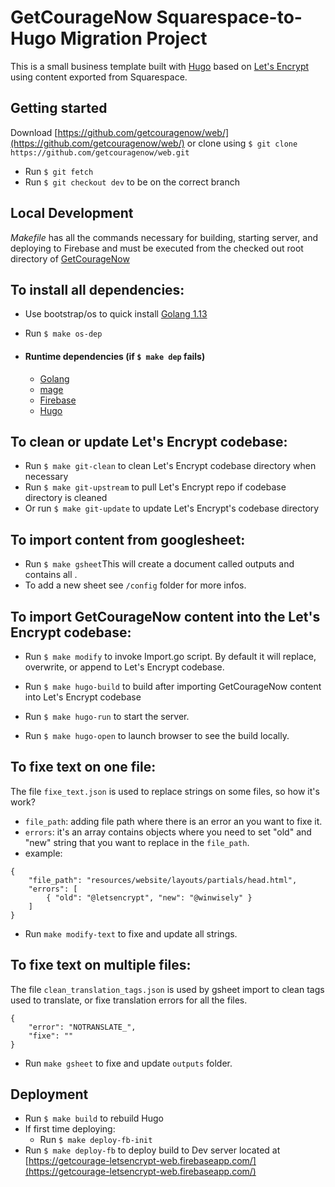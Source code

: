 # GetCourageNow Squarespace-to-Hugo Migration Project

This is a small business template built with [Hugo](https://github.com/gohugoio/hugo) based on [Let's Encrypt](https://github.com/letsencrypt) using content exported from Squarespace.

## Getting started

Download [https://github.com/getcouragenow/web/](https://github.com/getcouragenow/web/) or clone using `$ git clone https://github.com/getcouragenow/web.git`

-   Run `$ git fetch`
-   Run `$ git checkout dev` to be on the correct branch

## Local Development

_Makefile_ has all the commands necessary for building, starting server, and deploying to Firebase and must be executed from the checked out root directory of [GetCourageNow](https://github.com/getcouragenow/web.git)

## To install all dependencies:
-   Use bootstrap/os to quick install [Golang 1.13](https://github.com/getcouragenow/bootstrap)
-   Run `$ make os-dep`

-   #### Runtime dependencies (if `$ make dep` fails)
    -   [Golang](https://golang.org/)
    -   [mage](https://github.com/magefile/mage)
    -   [Firebase](https://firebase.google.com/)
    -   [Hugo](https://gohugo.io/getting-started/installing/)


## To clean or update Let's Encrypt codebase:

-   Run `$ make git-clean` to clean Let's Encrypt codebase directory when necessary
-   Run `$ make git-upstream` to pull Let's Encrypt repo if codebase directory is cleaned
-   Or run `$ make git-update` to update Let's Encrypt's codebase directory

## To import content from googlesheet:

-   Run `$ make gsheet`This will create a document called outputs and contains all .
-   To add a new sheet see `/config` folder for more infos.

## To import GetCourageNow content into the Let's Encrypt codebase:

-   Run `$ make modify` to invoke Import.go script. By default it will replace, overwrite, or append to Let's Encrypt codebase.

-   Run `$ make hugo-build` to build after importing GetCourageNow content into Let's Encrypt codebase

-   Run `$ make hugo-run` to start the server.

-   Run `$ make hugo-open` to launch browser to see the build locally.

## To fixe text on one file:

The file `fixe_text.json` is used to replace strings on some files, so how it's work?

- `file_path`: adding file path where there is an error an you want to fixe it.
- `errors`: it's an array contains objects where you need to set "old" and "new" string that you want to replace in the `file_path`.
-  example:
```
{
    "file_path": "resources/website/layouts/partials/head.html",
    "errors": [
        { "old": "@letsencrypt", "new": "@winwisely" }
    ]
}
```
- Run `make modify-text` to fixe and update all strings.

## To fixe text on multiple files:

The file `clean_translation_tags.json` is used by gsheet import to clean tags used to translate, or fixe translation errors for all the files.
```
{
    "error": "NOTRANSLATE_",
    "fixe": ""
}
```
- Run `make gsheet` to fixe and update `outputs` folder.

## Deployment

-   Run `$ make build` to rebuild Hugo
-   If first time deploying:
    -   Run `$ make deploy-fb-init`
-   Run `$ make deploy-fb` to deploy build to Dev server located at [https://getcourage-letsencrypt-web.firebaseapp.com/](https://getcourage-letsencrypt-web.firebaseapp.com/)
